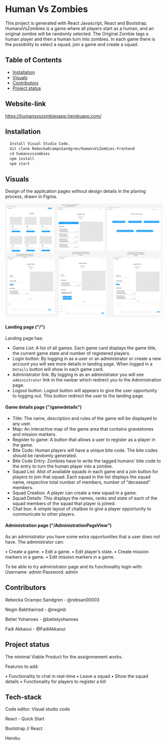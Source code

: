 # Human Vs Zombies

This project is generated with React Javascript, React and Bootstrap. HumansVsZombies is a game where all players start as a human, and an original zombie will be randomly selected. The Original Zombie tags a human player and then a human turn into zombies. In each game there is the possibility to select a squad, join a game and create a squad. 

## Table of Contents

- [Installation](#installation)
- [Visuals](#visuals)
- [Contributors](#contributors)
- [Project status](#project-status)

## Website-link

https://humansvszombiesapp.herokuapp.com/

## Installation

      Install Visual Studio Code. 
      Git clone RebeckaOcampoSandgren/HumansVsZombies-Frontend 
      cd humansvszombies 
      npm install  
      npm start 


## Visuals

Design of the application pages without design details in the planing process, drawn in Figma.

![Figma-wireframe](humansvszombies/Figma/Figma-wireframe.png)


#### Landing page ("/")

Landing page has:

- Game List: A list of all games. Each game card displays the game title, the current game state and number of registered players.
- Login button: By logging in as a user or an administrator or create a new account you will see more details in landing page. When logged in a  ``` Details ``` button will show in each game card. 
- Administrator link: By logging in as an administrator you will see ```administrator``` link in the navbar which redirect you to the  Administration page. 
- Logout button: Logout button will appears to give the user opportunity to logging out. This button redirect the user to the landing page.


#### Game details page ("/gamedetails")

- Title: The name, description and rules of the game will be displayed to any user. 
- Map: An interactive map of the game area that contains gravestones and mission markers.
- Register to game: A button that allows a user to register as a player in the game.
- Bite Code: Human players will have a unique bite code. The bite codes should be randomly generated.
- Bite Code Entry: Zombies have to write the tagged humans' bite code to the entry to turn the human player into a zombie. 
- Squad List: Alist of available squads in each game and a join button for players to join that squad. Each squad in the list displays the squad name, respective total number of members, number of “deceased” members.
- Squad Creation: A player can create a new squad in a game.
- Squad Details: This displays the names, ranks and state of each of the squad members of the squad that player is joined. 
-  Chat box: A simple layout of chatbox to give a player opportunity to communicate to other players.

#### Administration page ("/AdministrationPageView")

As an administrator you have some extra opportunities that a user does not have. The administrator can:

•  Create a game.
•  Edit a game.
•  Edit player’s state. 
•  Create mission markers in a game. 
•  Edit mission markers in a game. 

To be able to try administrator page and its functionality login with: 
Username: admin
Password: admin


## Contributors

Rebecka Ocampo Sandgren - @rebsan00003 

Negin Bakhtiarirad - @neginb 

Betiel Yohannes - @betielyohannes 

Fadi Akkaoui - @FadiAkkaoui

## Project status

The minimal Viable Product for the assignmement works. 

Features to add: 

•  Functionality to chat in real-time 
•  Leave a squad 
•  Show the squad details
•  Functionality for players to register a kill

## Tech-stack 

Code editor: Visual studio code

React - Quick Start

Bootstrap // React

Heroku 
